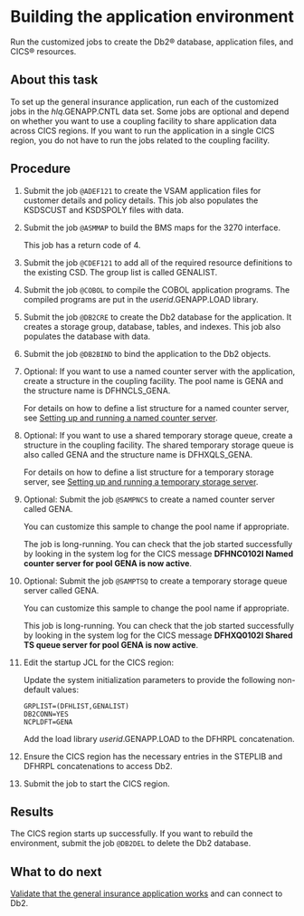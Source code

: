 # Building the application environment

Run the customized jobs to create the Db2® database, application files, and CICS® resources.

## About this task

To set up the general insurance application, run each of the customized jobs in the *hlq*.GENAPP.CNTL data set.
Some jobs are optional and depend on whether you want to use a coupling facility to share application data across
CICS regions. If you want to run the application in a single CICS region, you do not have to run the jobs related
to the coupling facility.

## Procedure

1. Submit the job `@ADEF121` to create the VSAM application files for customer details and policy details. This job
also populates the KSDSCUST and KSDSPOLY files with data.
1. Submit the job `@ASMMAP` to build the BMS maps for the 3270 interface.

   This job has a return code of 4.
1. Submit the job `@CDEF121` to add all of the required resource definitions to the existing CSD. The group list is
called GENALIST.
1. Submit the job `@COBOL` to compile the COBOL application programs. The compiled programs are put in the
*userid*.GENAPP.LOAD library.
1. Submit the job `@DB2CRE` to create the Db2 database for the application. It creates a storage group, database,
tables, and indexes. This job also populates the database with data.
1. Submit the job `@DB2BIND` to bind the application to the Db2 objects.
1. Optional: If you want to use a named counter server with the application, create a structure in the coupling
facility. The pool name is GENA and the structure name is DFHNCLS_GENA.

   For details on how to define a list structure for a named counter server, see
   [Setting up and running a named counter server](https://www.ibm.com/docs/en/cics-ts/5.6?topic=servers-setting-up-running-named-counter-server).

1. Optional: If you want to use a shared temporary storage queue, create a structure in the coupling facility. The
shared temporary storage queue is also called GENA and the structure name is DFHXQLS_GENA.

   For details on how to define a list structure for a temporary storage server, see
   [Setting up and running a temporary storage server](https://www.ibm.com/docs/en/cics-ts/5.6?topic=servers-setting-up-running-temporary-storage-server).

1. Optional: Submit the job `@SAMPNCS` to create a named counter server called GENA.

   You can customize this sample to change the pool name if appropriate.

   The job is long-running. You can check that the job started successfully by looking in the system log for the
   CICS message **DFHNC0102I Named counter server for pool GENA is now active**.

1. Optional: Submit the job `@SAMPTSQ` to create a temporary storage queue server called GENA.

   You can customize this sample to change the pool name if appropriate.

   This job is long-running. You can check that the job started successfully by looking in the system log for the
   CICS message **DFHXQ0102I Shared TS queue server for pool GENA is now active**.

1. Edit the startup JCL for the CICS region:

   Update the system initialization parameters to provide the following non-default values:

      ```
      GRPLIST=(DFHLIST,GENALIST)
      DB2CONN=YES
      NCPLDFT=GENA
      ```

   Add the load library *userid*.GENAPP.LOAD to the DFHRPL concatenation.

1. Ensure the CICS region has the necessary entries in the STEPLIB and DFHRPL concatenations to access Db2.

1. Submit the job to start the CICS region.

## Results

The CICS region starts up successfully. If you want to rebuild the environment, submit the job `@DB2DEL` to delete
the Db2 database.

## What to do next

[Validate that the general insurance application works](Testing.md) and can connect to Db2.

